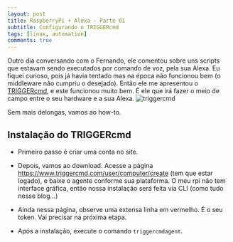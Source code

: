```yaml
---
layout: post
title: RaspberryPi + Alexa - Parte 01
subtitle: Configurando o TRIGGERcmd
tags: [linux, automation]
comments: true
---
```


Outro dia conversando com o Fernando, ele comentou sobre uns scripts que estavam sendo executados por comando de voz, pela sua Alexa. Eu fiquei curioso, pois já havia tentado mas na época não funcionou bem (o middleware não cumpriu o desejado). Então ele me apresentou o [TRIGGERcmd](https://www.triggercmd.com), e este funcionou muito bem. É ele que irá fazer o meio de campo entre o seu hardware e a sua Alexa.
![triggercmd](https://www.triggercmd.com/user/images/logoColor.png)

Sem mais delongas, vamos ao how-to.

## Instalação do TRIGGERcmd
* Primeiro passo é criar uma conta no site.
* Depois, vamos ao download. Acesse a página https://www.triggercmd.com/user/computer/create (tem que estar logado), e baixe o agente conforme sua plataforma. O meu rpi não tem interface gráfica, então nossa instalação será feita via CLI (como tudo nesse blog...)

* Ainda nessa página, observe uma extensa linha em vermelho. É o seu token. Vai precisar na próxima etapa.

* Após a instalação, execute o comando `triggercmdagent`.